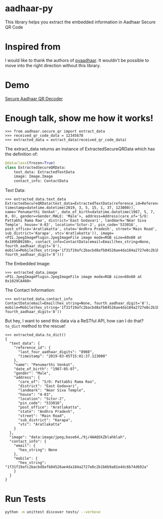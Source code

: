 # aadhaar-py
This library helps you extract the embedded information in Aadhaar Secure QR Code

# Inspired from
I would like to thank the authors of [pyaadhaar](https://github.com/Tanmoy741127/pyaadhaar). It wouldn't be possible to move into the right direction without this library.

# Demo
[Secure Aadhaar QR Decoder](https://aadhaar-secure-qr.herokuapp.com/)

# Enough talk, show me how it works!
```python-repl
>>> from aadhaar.secure_qr import extract_data
>>> received_qr_code_data = 12345678
>>> extracted_data = extract_data(received_qr_code_data)
```

The extract_data returns an instance of ExtractedSecureQRData which has the definition of:
```python
@dataclass(frozen=True)
class ExtractedSecureQRData:
    text_data: ExtractedTextData
    image: Image.Image
    contact_info: ContactData
```


Text Data:
```python-repl
>>> extracted_data.text_data
ExtractedSecureQRData(text_data=ExtractedTextData(reference_id=ReferenceId(last_four_aadhaar_digits='8908', timestamp=datetime.datetime(2019, 3, 5, 15, 1, 37, 123000)), name='Penumarthi Venkat', date_of_birth=datetime.datetime(1987, 5, 7, 0, 0), gender=<Gender.MALE: 'Male'>, address=Address(care_of='S/O: Pattabhi Rama Rao', district='East Godavari', landmark='Near Siva Temple', house='4-83', location='Sctor-2', pin_code='533016', post_office='Aratlakatta', state='Andhra Pradesh', street='Main Road', sub_district='Karapa', vtc='Aratlakatta')), image=<PIL.JpegImagePlugin.JpegImageFile image mode=RGB size=60x60 at 0x1095B9280>, contact_info=ContactData(email=Email(hex_string=None, fourth_aadhaar_digit='8'), mobile=Mobile(hex_string='1f31f19afc2bacbd8afb84526ae4da184a2727e8c2b1b6b9a81e4dc6b74d692a', fourth_aadhaar_digit='8')))
```

The Embedded Image:
```python-repl
>>> extracted_data.image
<PIL.JpegImagePlugin.JpegImageFile image mode=RGB size=60x60 at 0x1029CA460>
```

The Contact Information:
```python-repl
>>> extracted_data.contact_info
ContactData(email=Email(hex_string=None, fourth_aadhaar_digit='8'), mobile=Mobile(hex_string='1f31f19afc2bacbd8afb84526ae4da184a2727e8c2b1b6b9a81e4dc6b74d692a', fourth_aadhaar_digit='8'))
```

But hey, I want to send this data via a ReSTful API, how can I do that? `to_dict` method to the rescue!
```python-repl
>>> extracted_data.to_dict()
{
  "text_data": {
    "reference_id": {
      "last_four_aadhaar_digits": "8908",
      "timestamp": "2019-03-05T15:01:37.123000"
    },
    "name": "Penumarthi Venkat",
    "date_of_birth": "1987-05-07",
    "gender": "Male",
    "address": {
      "care_of": "S/O: Pattabhi Rama Rao",
      "district": "East Godavari",
      "landmark": "Near Siva Temple",
      "house": "4-83",
      "location": "Sctor-2",
      "pin_code": "533016",
      "post_office": "Aratlakatta",
      "state": "Andhra Pradesh",
      "street": "Main Road",
      "sub_district": "Karapa",
      "vtc": "Aratlakatta"
    }
  },
  "image": "data:image/jpeg;base64,/9j/4AAQSkZblahblah",
  "contact_info": {
    "email": {
      "hex_string": None
    },
    "mobile": {
      "hex_string": "1f31f19afc2bacbd8afb84526ae4da184a2727e8c2b1b6b9a81e4dc6b74d692a"
    }
  }
}

```

# Run Tests
```bash
python -m unittest discover tests/ --verbose
```
